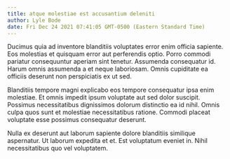 ```yaml
---
title: atque molestiae est accusantium deleniti
author: Lyle Bode
date: Fri Dec 24 2021 07:41:05 GMT-0500 (Eastern Standard Time)
---
```

Ducimus quia ad inventore blanditiis voluptates error enim officia sapiente. Eos molestias et quisquam error aut perferendis optio. Porro commodi pariatur consequuntur aperiam sint tenetur. Assumenda consequatur id. Harum omnis assumenda a et neque laboriosam. Omnis cupiditate ea officiis deserunt non perspiciatis ex ut sed.

 Blanditiis tempore magni explicabo eos tempore consequatur ipsa enim molestiae. Et omnis impedit ipsum voluptate aut sed dolor suscipit. Possimus necessitatibus dignissimos dolorum distinctio ea id nihil. Omnis culpa quos sunt et molestiae necessitatibus ratione. Commodi placeat voluptate esse possimus consequatur deserunt.

 Nulla ex deserunt aut laborum sapiente dolore blanditiis similique aspernatur. Ut laborum expedita et et. Est voluptatum eveniet in. Nihil necessitatibus quo vel voluptatem.